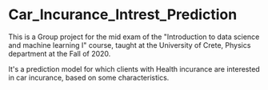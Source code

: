 # Car_Incurance_Intrest_Prediction
This is a Group project for the mid exam of the "Introduction to data science and machine learning I" course, taught at the University of Crete, Physics department at the Fall of 2020.

It's a prediction model for which clients with Health incurance are interested in car incurance, based on some characteristics.
